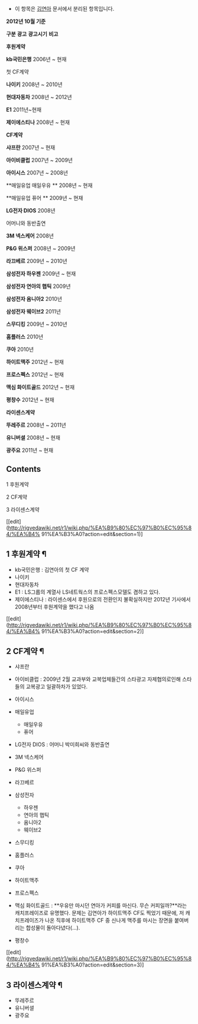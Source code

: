   * 이 항목은 [김연아](%EA%B9%80%EC%97%B0%EC%95%84.md) 문서에서 분리된 항목입니다.   

**2012년 10월 기준**

**구분**
**광고**
**광고시기**
**비고**

**후원계약**

**kb국민은행**
2006년 ~ 현재

첫 CF계약

**나이키**
2008년 ~ 2010년

**현대자동차**
2008년 ~ 2012년

**E1**
2011년~현재

**제이에스티나**
2008년 ~ 현재

**CF계약**

**샤프란**
2007년 ~ 현재

**아이비클럽**
2007년 ~ 2009년

**아이시스**
2007년 ~ 2008년

**매일유업 매일우유 **
2008년 ~ 현재

**매일유업 퓨어 **
2009년 ~ 현재

**LG전자 DIOS**
2008년

어머니와 동반출연

**3M 넥스케어**
2008년

**P&G 위스퍼**
2008년 ~ 2009년

**라끄베르**
2009년 ~ 2010년

**삼성전자 하우젠**
2009년 ~ 현재

**삼성전자 연아의 햅틱**
2009년

**삼성전자 옴니아2**
2010년

**삼성전자 웨이브2**
2011년

**스무디킹**
2009년 ~ 2010년

**홈플러스**
2010년

**쿠아**
2010년

**하이트맥주**
2012년 ~ 현재

**프로스펙스**
2012년 ~ 현재

**맥심 화이트골드**
2012년 ~ 현재

**평창수**
2012년 ~ 현재

**라이센스계약**

**뚜레주르**
2008년 ~ 2011년

**유니버셜**
2008년 ~ 현재

**광주요**
2011년 ~ 현재

## Contents

    

1 후원계약

2 CF계약

3 라이센스계약

[[edit](http://rigvedawiki.net/r1/wiki.php/%EA%B9%80%EC%97%B0%EC%95%84/%EA%B4%
91%EA%B3%A0?action=edit&section=1)]

## 1 후원계약 ¶

  * kb국민은행 : 김연아의 첫 CF 계약
  * 나이키 
  * 현대자동차
  * E1 : LS그룹의 계열사 LS네트웍스의 프로스펙스모델도 겸하고 있다.
  * 제이에스티나 : 라이센스에서 후원으로의 전환인지 불확실하지만 2012년 기사에서 2008년부터 후원계약을 했다고 나옴  

[[edit](http://rigvedawiki.net/r1/wiki.php/%EA%B9%80%EC%97%B0%EC%95%84/%EA%B4%
91%EA%B3%A0?action=edit&section=2)]

## 2 CF계약 ¶

  * 샤프란
  * 아이비클럽 : 2009년 2월 교과부와 교복업체들간의 스타광고 자제협의로인해 스타들의 교복광고 일괄하차가 있었다.
  * 아이시스
  * 매일유업  

    * 매일우유
    * 퓨어 
  * LG전자 DIOS : 어머니 박미희씨와 동반출연
  * 3M 넥스케어
  * P&G 위스퍼
  * 라끄베르
  * 삼성전자   

    * 하우젠 
    * 연아의 햅틱
    * 옴니아2 
    * 웨이브2 
  * 스무디킹
  * 홈플러스
  * 쿠아 
  * 하이트맥주
  * 프로스펙스
  * 맥심 화이트골드 : **우유만 마시던 연아가 커피를 마신다. 무슨 커피일까?**라는 캐치프레이즈로 유명했다. 문제는 김연아가 하이트맥주 CF도 찍었기 때문에, 저 캐치프레이즈가 나온 직후에 하이트맥주 CF 중 신나게 맥주를 마시는 장면을 붙여버리는 합성물이 돌아다녔다(...). 
  * 평창수   

[[edit](http://rigvedawiki.net/r1/wiki.php/%EA%B9%80%EC%97%B0%EC%95%84/%EA%B4%
91%EA%B3%A0?action=edit&section=3)]

## 3 라이센스계약 ¶

  * 뚜레주르
  * 유니버셜 
  * 광주요 

